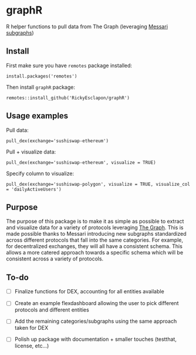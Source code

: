 # graphR
R helper functions to pull data from The Graph (leveraging [Messari subgraphs](https://github.com/messari/subgraphs))

## Install

First make sure you have `remotes` package installed:
```{r}
install.packages('remotes')
```
Then install `graphR` package:
```{r}
remotes::install_github('RickyEsclapon/graphR')
```

## Usage examples

Pull data:
```{r}
pull_dex(exchange='sushiswap-ethereum')
```

Pull + visualize data:
```{r}
pull_dex(exchange='sushiswap-ethereum', visualize = TRUE)
```

Specify column to visualize:
```{r}
pull_dex(exchange='sushiswap-polygon', visualize = TRUE, visualize_col = 'dailyActiveUsers')
```

## Purpose

The purpose of this package is to make it as simple as possible to extract and visualize data for a variety of protocols leveraging [The Graph](https://thegraph.com/). This is made possible thanks to Messari introducing new subgraphs standardized across different protocols that fall into the same categories. For example, for decentralized exchanges, they will all have a consistent schema. This allows a more catered approach towards a specific schema which will be consistent across a variety of protocols.

## To-do

- [ ] Finalize functions for DEX, accounting for all entities available

- [ ] Create an example flexdashboard allowing the user to pick different protocols and different entities

- [ ] Add the remaining categories/subgraphs using the same approach taken for DEX

- [ ] Polish up package with documentation + smaller touches (testthat, license, etc...)



